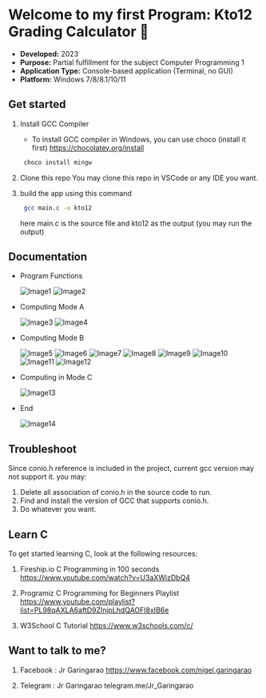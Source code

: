 # Welcome to my first Program: Kto12 Grading Calculator 👋

- **Developed:** 2023
- **Purpose:** Partial fulfillment for the subject Computer Programming 1
- **Application Type:** Console-based application (Terminal, no GUI)
- **Platform:** Windows 7/8/8.1/10/11

## Get started

1.  Install GCC Compiler
    - To install GCC compiler in Windows, you can use choco (install it first)
        https://chocolatey.org/install

    ```PowerShell
     choco install mingw
    ```

2.  Clone this repo
    You may clone this repo in VSCode or any IDE you want.

3.  build the app using this command

    ```bash
     gcc main.c -o kto12
    ```

    here main.c is the source file and kto12 as the output (you may run the output)

## Documentation

- Program Functions 

    ![Image1](documentation/images/P1.png)
    ![Image2](documentation/images/P2.png)

- Computing Mode A

    ![Image3](documentation/images/P3.png)
    ![Image4](documentation/images/P4.png)

- Computing Mode B

    ![Image5](documentation/images/P5.png)
    ![Image6](documentation/images/P6.png)
    ![Image7](documentation/images/P7.png)
    ![Image8](documentation/images/P8.png)
    ![Image9](documentation/images/P9.png)
    ![Image10](documentation/images/P10.png)
    ![Image11](documentation/images/P11.png)
    ![Image12](documentation/images/P12.png)

- Computing in Mode C

    ![Image13](documentation/images/P13.png)

- End

    ![Image14](documentation/images/P14.png)
    

## Troubleshoot

Since conio.h reference is included in the project, current gcc version may not support it. you may:
1. Delete all association of conio.h in the source code to run.
2. Find and install the version of GCC that supports conio.h.
3. Do whatever you want.

## Learn C

To get started learning C, look at the following resources:

1.  Fireship.io C Programming in 100 seconds
    https://www.youtube.com/watch?v=U3aXWizDbQ4

2.  Programiz C Programming for Beginners Playlist
    https://www.youtube.com/playlist?list=PL98qAXLA6aftD9ZlnjpLhdQAOFI8xIB6e

3.  W3School C Tutorial
    https://www.w3schools.com/c/

## Want to talk to me?

1.  Facebook : Jr Garingarao
    https://www.facebook.com/nigel.garingarao

2.  Telegram : Jr Garingarao
    telegram.me/Jr_Garingarao
